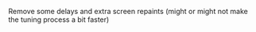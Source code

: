 Remove some delays and extra screen repaints (might or might not make the tuning process a bit faster)
